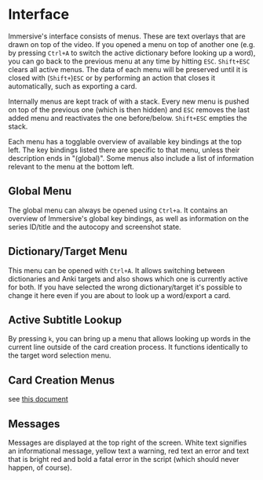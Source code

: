 # Interface

Immersive's interface consists of menus. These are text overlays that are
drawn on top of the video. If you opened a menu on top of another one (e.g. by
pressing `Ctrl+A` to switch the active dictionary before looking up a word),
you can go back to the previous menu at any time by hitting `ESC`. `Shift+ESC`
clears all active menus. The data of each menu will be preserved until it is
closed with (`Shift+`)`ESC` or by performing an action that closes it
automatically, such as exporting a card.

Internally menus are kept track of with a stack. Every new menu is pushed on
top of the previous one (which is then hidden) and `ESC` removes the last added
menu and reactivates the one before/below. `Shift+ESC` empties the stack.

Each menu has a togglable overview of available key bindings at the top left.
The key bindings listed there are specific to that menu, unless their
description ends in "(global)". Some menus also include a list of information
relevant to the menu at the bottom left.


## Global Menu

The global menu can always be opened using `Ctrl+a`. It contains an overview
of Immersive's global key bindings, as well as information on the series
ID/title and the autocopy and screenshot state.


## Dictionary/Target Menu

This menu can be opened with `Ctrl+A`. It allows switching between
dictionaries and Anki targets and also shows which one is currently active for
both. If you have selected the wrong dictionary/target it's possible to change it here
even if you are about to look up a word/export a card.


## Active Subtitle Lookup

By pressing `k`, you can bring up a menu that allows looking up words in the
current line outside of the card creation process. It functions identically to
the target word selection menu.


## Card Creation Menus

see [this document](/doc/card-export.md)


## Messages

Messages are displayed at the top right of the screen. White text signifies an
informational message, yellow text a warning, red text an error and text that
is bright red and bold a fatal error in the script (which should never happen,
of course).
